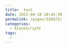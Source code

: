 ```yaml
---
title:  test
date: 2022-04-10 20:45:50
permalink: /pages/526872/
categories:
  - 《JavaScript》
tags:
  - 
---
```

